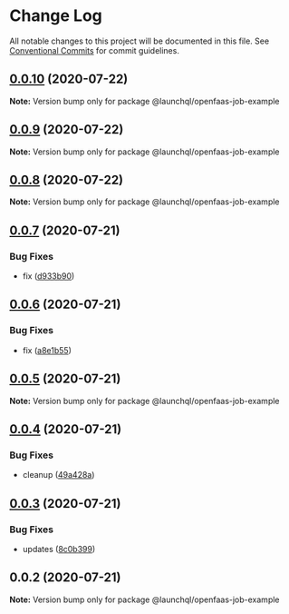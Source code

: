 # Change Log

All notable changes to this project will be documented in this file.
See [Conventional Commits](https://conventionalcommits.org) for commit guidelines.

## [0.0.10](https://github.com/launchql/jobs/compare/@launchql/openfaas-job-example@0.0.9...@launchql/openfaas-job-example@0.0.10) (2020-07-22)

**Note:** Version bump only for package @launchql/openfaas-job-example





## [0.0.9](https://github.com/launchql/jobs/compare/@launchql/openfaas-job-example@0.0.8...@launchql/openfaas-job-example@0.0.9) (2020-07-22)

**Note:** Version bump only for package @launchql/openfaas-job-example





## [0.0.8](https://github.com/launchql/jobs/compare/@launchql/openfaas-job-example@0.0.7...@launchql/openfaas-job-example@0.0.8) (2020-07-22)

**Note:** Version bump only for package @launchql/openfaas-job-example





## [0.0.7](https://github.com/launchql/jobs/compare/@launchql/openfaas-job-example@0.0.6...@launchql/openfaas-job-example@0.0.7) (2020-07-21)


### Bug Fixes

* fix ([d933b90](https://github.com/launchql/jobs/commit/d933b9040ea3fa562ee7d0cd81a4bd453476f843))





## [0.0.6](https://github.com/launchql/jobs/compare/@launchql/openfaas-job-example@0.0.5...@launchql/openfaas-job-example@0.0.6) (2020-07-21)


### Bug Fixes

* fix ([a8e1b55](https://github.com/launchql/jobs/commit/a8e1b554ab92373c8643fb74d2724ee3527e4710))





## [0.0.5](https://github.com/launchql/jobs/compare/@launchql/openfaas-job-example@0.0.4...@launchql/openfaas-job-example@0.0.5) (2020-07-21)

**Note:** Version bump only for package @launchql/openfaas-job-example





## [0.0.4](https://github.com/launchql/jobs/compare/@launchql/openfaas-job-example@0.0.3...@launchql/openfaas-job-example@0.0.4) (2020-07-21)


### Bug Fixes

* cleanup ([49a428a](https://github.com/launchql/jobs/commit/49a428a262926f530186214ef075f381fa11f748))





## [0.0.3](https://github.com/launchql/jobs/compare/@launchql/openfaas-job-example@0.0.2...@launchql/openfaas-job-example@0.0.3) (2020-07-21)


### Bug Fixes

* updates ([8c0b399](https://github.com/launchql/jobs/commit/8c0b39934cde0fc9331989fe7e522cd10d72167c))





## 0.0.2 (2020-07-21)

**Note:** Version bump only for package @launchql/openfaas-job-example
